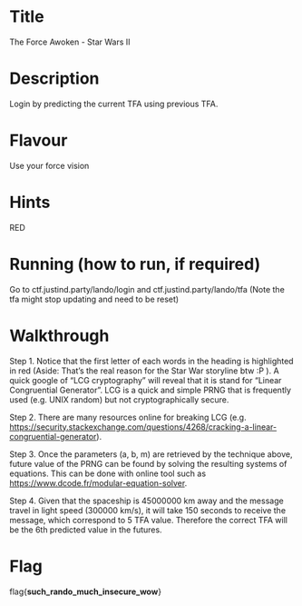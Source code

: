 Title
=============
The Force Awoken - Star Wars II


Description
=============
Login by predicting the current TFA using previous TFA.

Flavour
=============
Use your force vision


Hints
=============
RED

Running (how to run, if required)
=============
Go to ctf.justind.party/lando/login and ctf.justind.party/lando/tfa (Note the tfa might stop updating and need to be reset)


Walkthrough
=============
Step 1. Notice that the first letter of each words in the heading is highlighted in red (Aside: That’s the real reason for the Star War storyline btw :P ). A quick google of “LCG cryptography” will reveal that it is stand for “Linear Congruential Generator”. LCG is a quick and simple PRNG that is frequently used (e.g. UNIX random) but not cryptographically secure.

Step 2. There are many resources online for breaking LCG (e.g. https://security.stackexchange.com/questions/4268/cracking-a-linear-congruential-generator).
<To be expanded>

Step 3. Once the parameters (a, b, m) are retrieved by the technique above, future value of the PRNG can be found by solving the resulting systems of equations. This can be done with online tool such as https://www.dcode.fr/modular-equation-solver.

Step 4. Given that the spaceship is 45000000 km away and the message travel in light speed (300000 km/s), it will take 150 seconds to receive the message, which correspond to 5 TFA value. Therefore the correct TFA will be the 6th predicted value in the futures.

Flag
=============
flag{__such_rando_much_insecure_wow__}
